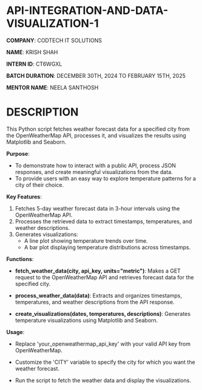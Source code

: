 # API-INTEGRATION-AND-DATA-VISUALIZATION-1

**COMPANY**: CODTECH IT SOLUTIONS

**NAME**: KRISH SHAH

**INTERN ID**: CT6WGXL

**BATCH DURATION**: DECEMBER 30TH, 2024 TO FEBRUARY 15TH, 2025

**MENTOR NAME**: NEELA SANTHOSH

# DESCRIPTION
This Python script fetches weather forecast data for a specified city from the OpenWeatherMap API, processes it, and visualizes the results using Matplotlib and Seaborn.

**Purpose**:
- To demonstrate how to interact with a public API, process JSON responses, and create meaningful visualizations from the data.
- To provide users with an easy way to explore temperature patterns for a city of their choice.

**Key Features**:
1) Fetches 5-day weather forecast data in 3-hour intervals using the OpenWeatherMap API.
2) Processes the retrieved data to extract timestamps, temperatures, and weather descriptions.
3) Generates visualizations:
   - A line plot showing temperature trends over time.
   - A bar plot displaying temperature distributions across timestamps.

**Functions**:
+ **fetch_weather_data(city, api_key, units="metric")**: Makes a GET request to the OpenWeatherMap API and retrieves forecast data for the specified city.
- **process_weather_data(data)**: Extracts and organizes timestamps, temperatures, and weather descriptions from the API response.
* **create_visualizations(dates, temperatures, descriptions)**: Generates temperature visualizations using Matplotlib and Seaborn.

 **Usage**:
+ Replace 'your_openweathermap_api_key' with your valid API key from OpenWeatherMap.
- Customize the 'CITY' variable to specify the city for which you want the weather forecast.
* Run the script to fetch the weather data and display the visualizations.
